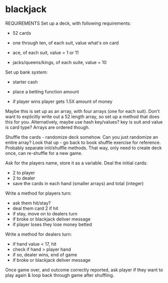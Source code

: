 # blackjack
REQUIREMENTS 
Set up a deck, with following requirements:

- 52 cards

- one through ten, of each suit, value what's on card

- ace, of each suit, value = 1 or 11

- jacks/queens/kings, of each suite, value = 10

Set up bank system:
- starter cash

- place a betting function amount

- if player wins player gets 1.5X amount of money

Maybe this is set up as an array, with four arrays (one for each suit). Don't want to explicitly write out a 52 length array, so set up a method that does this for you. Alternatively, maybe use hash key/values? key is suit and value is card type? Arrays are ordered though.

Shuffle the cards - randomize deck somehow. Can you just randomize an entire array? Look that up - go back to book shuffle exercise for reference. Probably separate init/shuffle methods. That way, only need to create deck once, can re-shuffle for a new game.

Ask for the players name, store it as a variable.
Deal the initial cards:
- 2 to player
- 2 to dealer
- save the cards in each hand (smaller arrays) and total (integer)

Write a method for players turn:
- ask them hit/stay?
- deal them card 2 if hit
- if stay, move on to dealers turn
- if broke or blackjack deliver message
- if player loses they lose money betted 

Write a method for dealers turn:
- if hand value < 17, hit
- check if hand > player hand
- if so, dealer wins, end of game
- if broke or blackjack deliver message

Once game over, and outcome correctly reported, ask player if they want to play again & loop back through game after shuffling.